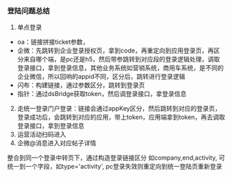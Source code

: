 ### 登陆问题总结
1. 单点登录
- oa：链接拼接ticket参数，
- 企微：先跳转到企业登录授权页，拿到code，再重定向到应用登录页，再区分来自哪个端，是pc还是h5，然后带参跳转到对应段的登录逻辑处理，调取登录接口，拿到登录信息，其他业务系统如营销系统，商用车系统，是不同的企业微信，所以回响的appid不同，区分后，跳转进行登录逻辑
- 闪布：构建链接，通过参数区分，跳转到登录页
- 指针：通过dsBridge获取token，然后调登录接口，拿登录信息
2. 走统一登录门户登录：链接会通过appKey区分，然后跳转到对应的登录页，登录成功后，会跳转到对应的应用，带上token，应用端拿到token，再去调取登录接口，拿到登录信息
3. 运营活动扫码进入
4. 企微@消息进入对应帖子详情

整合到同一个登录中转页下，通过构造登录链接区分
如company,end,activity,
可统一到一个字段，如type='activity',
pc登录失效则重定向到统一登陆页重新登录